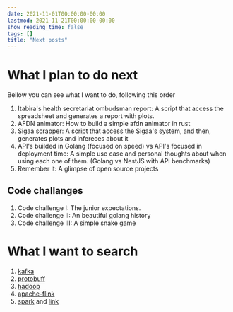 ```yaml
---
date: 2021-11-01T00:00:00-00:00
lastmod: 2021-11-21T00:00:00-00:00
show_reading_time: false
tags: []
title: "Next posts"
---
```


# What I plan to do next

Bellow you can see what I want to do, following this order

1. Itabira's health secretariat ombudsman report: A script that access the spreadsheet and generates a report with plots.
2. AFDN animator: How to build a simple afdn animator in rust
3. Sigaa scrapper: A script that access the Sigaa's system, and then, generates plots and infereces about it
4. API's builded in Golang (focused on speed) vs API's focused in deployment time: A simple use case and personal thoughts about when using each one of them. (Golang vs NestJS with API benchmarks)
5. Remember it: A glimpse of open source projects

## Code challanges
1. Code challenge I: The junior expectations.
2. Code challenge II: An beautiful golang history
3. Code challenge III: A simple snake game

# What I want to search

1. [kafka]
2. [protobuff]
3. [hadoop]
4. [apache-flink]
5. [spark] and [link](https://severalnines.com/database-blog/big-data-postgresql-and-apache-spark)


<!-- LINKs -->

[kafka]: https://aws.amazon.com/pt/msk/what-is-kafka/
[protobuff]: https://developers.google.com/protocol-buffers
[hadoop]: https://hadoop.apache.org/
[apache-flink]: https://flink.apache.org/flink-architecture.html
[spark]: https://spark.apache.org/